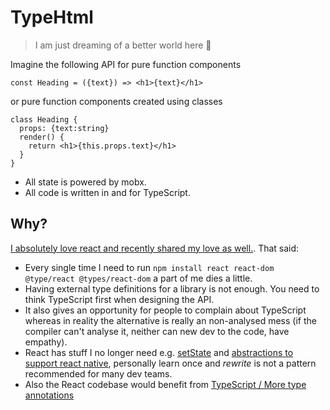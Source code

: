 # TypeHtml

> I am just dreaming of a better world here 🌹

Imagine the following API for pure function components

```tsx
const Heading = ({text}) => <h1>{text}</h1>
```

or pure function components created using classes 

```tsx
class Heading {
  props: {text:string}
  render() {
    return <h1>{this.props.text}</h1>
  }
}
```

* All state is powered by mobx. 
* All code is written in and for TypeScript. 

## Why?
[I absolutely love react and recently shared my love as well.](https://medium.com/@basarat/typescript-developers-love-react-9871b494bc1a#.ybe5nkjvi). That said:

* Every single time I need to run `npm install react react-dom @type/react @types/react-dom` a part of me dies a little. 
* Having external type definitions for a library is not enough. You need to think TypeScript first when designing the API.
* It also gives an opportunity for people to complain about TypeScript whereas in reality the alternative is really an non-analysed mess (if the compiler can't analyse it, neither can new dev to the code, have empathy).
* React has stuff I no longer need e.g. [setState](https://medium.com/@mweststrate/3-reasons-why-i-stopped-using-react-setstate-ab73fc67a42e#.dbzy2qwoh) and [abstractions to support react native](https://www.youtube.com/watch?v=dRo_egw7tBc&feature=youtu.be&t=35m17s), personally learn once and *rewrite* is not a pattern recommended for many dev teams.
* Also the React codebase would benefit from [TypeScript / More type annotations](https://www.youtube.com/watch?v=dRo_egw7tBc&feature=youtu.be&t=20m42s)